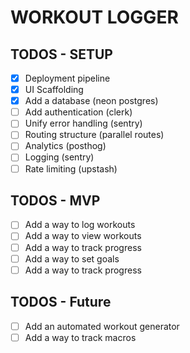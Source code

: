 # WORKOUT LOGGER

## TODOS - SETUP

- [x] Deployment pipeline
- [x] UI Scaffolding
- [x] Add a database (neon postgres)
- [ ] Add authentication (clerk)
- [ ] Unify error handling (sentry)
- [ ] Routing structure (parallel routes)
- [ ] Analytics (posthog)
- [ ] Logging (sentry)
- [ ] Rate limiting (upstash)

## TODOS - MVP

- [ ] Add a way to log workouts
- [ ] Add a way to view workouts
- [ ] Add a way to track progress
- [ ] Add a way to set goals
- [ ] Add a way to track progress

## TODOS - Future

- [ ] Add an automated workout generator
- [ ] Add a way to track macros

